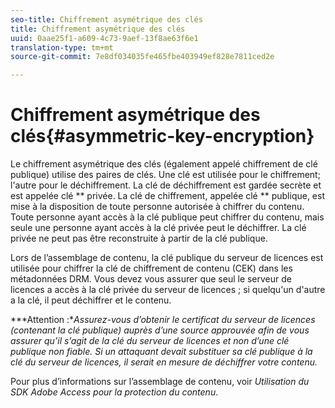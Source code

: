 ```yaml
---
seo-title: Chiffrement asymétrique des clés
title: Chiffrement asymétrique des clés
uuid: 0aae25f1-a609-4c73-9aef-13f8ae63f6e1
translation-type: tm+mt
source-git-commit: 7e8df034035fe465fbe403949ef828e7811ced2e

---
```



# Chiffrement asymétrique des clés{#asymmetric-key-encryption}

Le chiffrement asymétrique des clés (également appelé chiffrement de clé publique) utilise des paires de clés. Une clé est utilisée pour le chiffrement; l&#39;autre pour le déchiffrement. La clé de déchiffrement est gardée secrète et est appelée clé ** privée. La clé de chiffrement, appelée clé ** publique, est mise à la disposition de toute personne autorisée à chiffrer du contenu. Toute personne ayant accès à la clé publique peut chiffrer du contenu, mais seule une personne ayant accès à la clé privée peut le déchiffrer. La clé privée ne peut pas être reconstruite à partir de la clé publique.

Lors de l’assemblage de contenu, la clé publique du serveur de licences est utilisée pour chiffrer la clé de chiffrement de contenu (CEK) dans les métadonnées DRM. Vous devez vous assurer que seul le serveur de licences a accès à la clé privée du serveur de licences ; si quelqu&#39;un d&#39;autre a la clé, il peut déchiffrer et le contenu.

***Attention :**Assurez-vous d’obtenir le certificat du serveur de licences (contenant la clé publique) auprès d’une source approuvée afin de vous assurer qu’il s’agit de la clé du serveur de licences et non d’une clé publique non fiable. Si un attaquant devait substituer sa clé publique à la clé du serveur de licences, il serait en mesure de déchiffrer votre contenu.*

Pour plus d’informations sur l’assemblage de contenu, voir *Utilisation du SDK Adobe Access pour la protection du contenu*.
